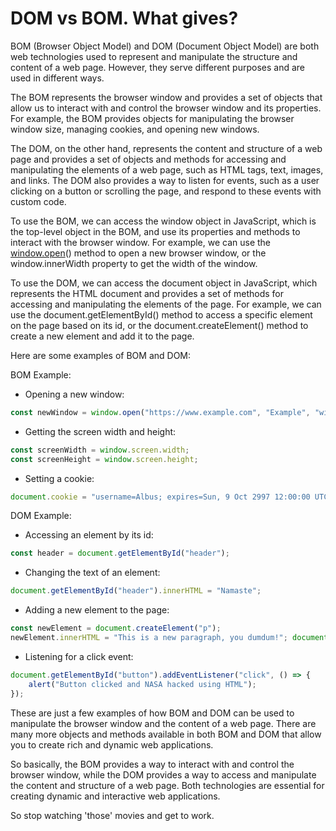 # DOM vs BOM. What gives?

BOM (Browser Object Model) and DOM (Document Object Model) are both web technologies used to represent and manipulate the structure and content of a web page. However, they serve different purposes and are used in different ways.

The BOM represents the browser window and provides a set of objects that allow us to interact with and control the browser window and its properties. For example, the BOM provides objects for manipulating the browser window size, managing cookies, and opening new windows.

The DOM, on the other hand, represents the content and structure of a web page and provides a set of objects and methods for accessing and manipulating the elements of a web page, such as HTML tags, text, images, and links. The DOM also provides a way to listen for events, such as a user clicking on a button or scrolling the page, and respond to these events with custom code.

To use the BOM, we can access the window object in JavaScript, which is the top-level object in the BOM, and use its properties and methods to interact with the browser window. For example, we can use the [window.open](http://window.open)() method to open a new browser window, or the window.innerWidth property to get the width of the window.

To use the DOM, we can access the document object in JavaScript, which represents the HTML document and provides a set of methods for accessing and manipulating the elements of the page. For example, we can use the document.getElementById() method to access a specific element on the page based on its id, or the document.createElement() method to create a new element and add it to the page.

Here are some examples of BOM and DOM:

BOM Example:

* Opening a new window:
    

```javascript
const newWindow = window.open("https://www.example.com", "Example", "width=500, height=500");
```

* Getting the screen width and height:
    

```javascript
const screenWidth = window.screen.width; 
const screenHeight = window.screen.height;
```

* Setting a cookie:
    

```javascript
document.cookie = "username=Albus; expires=Sun, 9 Oct 2997 12:00:00 UTC; path=/";
```

DOM Example:

* Accessing an element by its id:
    

```javascript
const header = document.getElementById("header");
```

* Changing the text of an element:
    

```javascript
document.getElementById("header").innerHTML = "Namaste";
```

* Adding a new element to the page:
    

```javascript
const newElement = document.createElement("p"); 
newElement.innerHTML = "This is a new paragraph, you dumdum!"; document.body.appendChild(newElement);
```

* Listening for a click event:
    

```javascript
document.getElementById("button").addEventListener("click", () => {  
    alert("Button clicked and NASA hacked using HTML"); 
});
```

These are just a few examples of how BOM and DOM can be used to manipulate the browser window and the content of a web page. There are many more objects and methods available in both BOM and DOM that allow you to create rich and dynamic web applications.

So basically, the BOM provides a way to interact with and control the browser window, while the DOM provides a way to access and manipulate the content and structure of a web page. Both technologies are essential for creating dynamic and interactive web applications.

So stop watching 'those' movies and get to work.